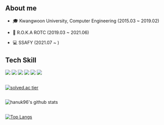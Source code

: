 ## About me 
 
- 🎓 Kwangwoon University, Computer Engineering (2015.03 ~ 2019.02)

-  🔫 R.O.K.A ROTC (2019.03 ~ 2021.06)  
 
  
-  💻 SSAFY (2021.07 ~ )
## Tech Skill  

<img src="https://img.shields.io/badge/Java-007396?style=flat-square&logo=Java&logoColor=white"></a>
<img src="https://img.shields.io/badge/Python-3766AB?style=flat-square&logo=Python&logoColor=white"></a>
<img src="https://img.shields.io/badge/JavaScript-F7DF1E?style=flat-square&logo=JavaScript&logoColor=white"></a>
<img src="https://img.shields.io/badge/MySQL-4479A1?style=flat-square&logo=MySQL&logoColor=white"></a>
<img src="https://img.shields.io/badge/Vue.js-4FC08D?style=flat-square&logo=Vue.js&logoColor=white"></a>
<img src="https://img.shields.io/badge/SpringBoot-6DB33F?style=flat-square&logo=Spring&logoColor=white"></a>

##
[![solved.ac tier](http://mazassumnida.wtf/api/generate_badge?boj=gi7182)](https://solved.ac/gi7182)

##
![hanuk96's github stats](https://github-readme-stats.vercel.app/api?username=hanuk96&show_icons=true&theme=dark)

##
[![Top Langs](https://github-readme-stats.vercel.app/api/top-langs/?username=hanuk96&layout=compact)](https://github.com/anuraghazra/github-readme-stats)
